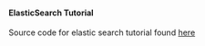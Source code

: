 #### ElasticSearch Tutorial
Source code for elastic search tutorial found [here](https://developer.okta.com/blog/2022/04/27/ultimate-guide-elasticsearch-nodejs)